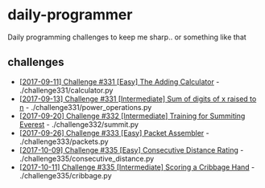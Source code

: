 # daily-programmer
Daily programming challenges to keep me sharp.. or something like that

## challenges
- [[2017-09-11] Challenge #331 [Easy] The Adding Calculator](https://www.reddit.com/r/dailyprogrammer/comments/6ze9z0/20170911_challenge_331_easy_the_adding_calculator/) - ./challenge331/calculator.py
- [[2017-09-13] Challenge #331 [Intermediate] Sum of digits of x raised to n](https://www.reddit.com/r/dailyprogrammer/comments/6zvjre/20170913_challenge_331_intermediate_sum_of_digits/) - ./challenge331/power_operations.py
- [[2017-09-20] Challenge #332 [Intermediate] Training for Summiting Everest](https://www.reddit.com/r/dailyprogrammer/comments/71gbqj/20170920_challenge_332_intermediate_training_for/) - ./challenge332/summit.py
- [[2017-09-26] Challenge #333 [Easy] Packet Assembler](https://www.reddit.com/r/dailyprogrammer/comments/72ivih/20170926_challenge_333_easy_packet_assembler/) - ./challenge333/packets.py
- [[2017-10-09] Challenge #335 [Easy] Consecutive Distance Rating](https://www.reddit.com/r/dailyprogrammer/comments/759fha/20171009_challenge_335_easy_consecutive_distance/) - ./challenge335/consecutive_distance.py
- [[2017-10-11] Challenge #335 [Intermediate] Scoring a Cribbage Hand](https://www.reddit.com/r/dailyprogrammer/comments/75p1cs/20171011_challenge_335_intermediate_scoring_a/) - ./challenge335/cribbage.py